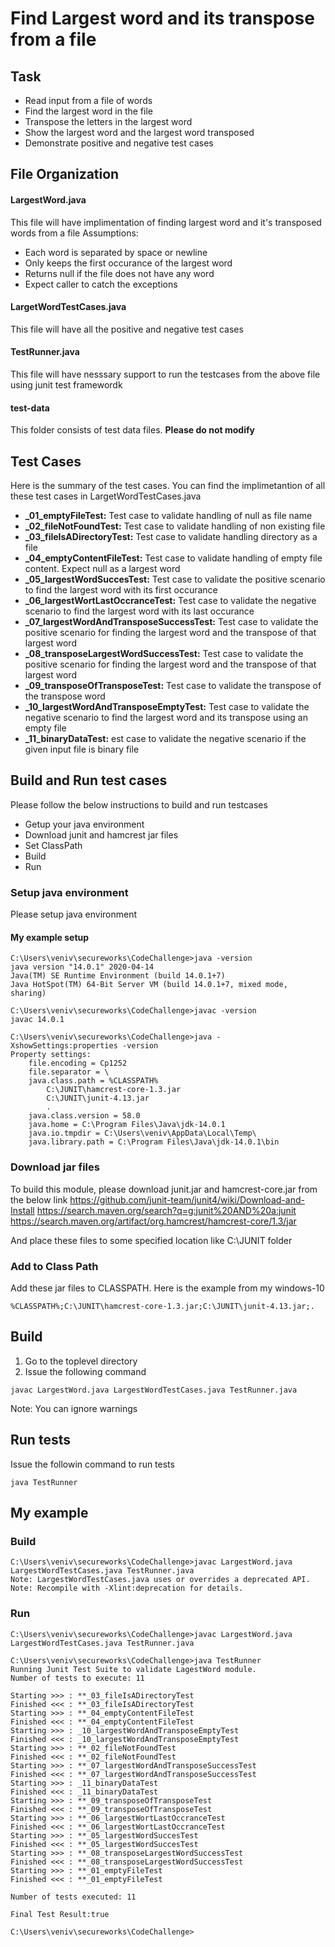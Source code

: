 # Find Largest word and its transpose from a file

## Task
 - Read input from a file of words
 - Find the largest word in the file
 - Transpose the letters in the largest word
 - Show the largest word and the largest word transposed
 - Demonstrate positive and negative test cases

## File Organization

#### LargestWord.java
This file will have implimentation of finding largest word and it's transposed words from a file
Assumptions:
- Each word is separated by space or newline
- Only keeps the first occurance of the largest word
- Returns null if the file does not have any word
- Expect caller to catch the exceptions

#### LargetWordTestCases.java
This file will have all the positive and negative test cases

#### TestRunner.java
This file will have nesssary support to run the testcases from the above file using junit test framewordk

#### test-data
This folder consists of test data files. **Please do not modify**

## Test Cases
Here is the summary of the test cases. You can find the implimetantion of all these test cases in LargetWordTestCases.java

- **_01_emptyFileTest:** Test case to validate handling of null as file name
- **_02_fileNotFoundTest:** Test case to validate handling of non existing file
- **_03_fileIsADirectoryTest:** Test case to validate handling directory as a file
- **_04_emptyContentFileTest:**  Test case to validate handling of empty file content. Expect null as a largest word
- **_05_largestWordSuccesTest:** Test case to validate the positive scenario to find the largest word with its first occurance
- **_06_largestWortLastOccranceTest:** Test case to validate the negative scenario to find the largest word with its last occurance
- **_07_largestWordAndTransposeSuccessTest:** Test case to validate the positive scenario for finding the largest word and the transpose of that largest word
- **_08_transposeLargestWordSuccessTest:** Test case to validate the positive scenario for finding the largest word and the transpose of that largest word
- **_09_transposeOfTransposeTest:** Test case to validate the transpose of the transpose word
- **_10_largestWordAndTransposeEmptyTest:** Test case to validate the negative scenario to find the largest word and its transpose using an empty file
- **_11_binaryDataTest:** est case to validate the negative scenario if the given input file is binary file

## Build and Run test cases
Please follow the below instructions to build and run testcases
- Getup your java environment
- Download junit and hamcrest jar files
- Set ClassPath
- Build
- Run

### Setup java environment
Please setup java environment

#### My example setup
```
C:\Users\veniv\secureworks\CodeChallenge>java -version
java version "14.0.1" 2020-04-14
Java(TM) SE Runtime Environment (build 14.0.1+7)
Java HotSpot(TM) 64-Bit Server VM (build 14.0.1+7, mixed mode, sharing)

C:\Users\veniv\secureworks\CodeChallenge>javac -version
javac 14.0.1

C:\Users\veniv\secureworks\CodeChallenge>java -XshowSettings:properties -version
Property settings:
    file.encoding = Cp1252
    file.separator = \
    java.class.path = %CLASSPATH%
        C:\JUNIT\hamcrest-core-1.3.jar
        C:\JUNIT\junit-4.13.jar
        .
    java.class.version = 58.0
    java.home = C:\Program Files\Java\jdk-14.0.1
    java.io.tmpdir = C:\Users\veniv\AppData\Local\Temp\
    java.library.path = C:\Program Files\Java\jdk-14.0.1\bin
```

### Download jar files
To build this module, please download junit.jar and hamcrest-core.jar from the below link
https://github.com/junit-team/junit4/wiki/Download-and-Install
https://search.maven.org/search?q=g:junit%20AND%20a:junit
https://search.maven.org/artifact/org.hamcrest/hamcrest-core/1.3/jar

And place these files to some specified location like C:\JUNIT folder

### Add to Class Path
Add these jar files to CLASSPATH.
Here is the example from my windows-10
```
%CLASSPATH%;C:\JUNIT\hamcrest-core-1.3.jar;C:\JUNIT\junit-4.13.jar;.
```

## Build
1. Go to the toplevel directory
2. Issue the following command

```
javac LargestWord.java LargestWordTestCases.java TestRunner.java
```
Note: You can ignore warnings

## Run tests
Issue the followin command to run tests
```
java TestRunner
```

## My example
### Build
```
C:\Users\veniv\secureworks\CodeChallenge>javac LargestWord.java LargestWordTestCases.java TestRunner.java
Note: LargestWordTestCases.java uses or overrides a deprecated API.
Note: Recompile with -Xlint:deprecation for details.
```
### Run
```
C:\Users\veniv\secureworks\CodeChallenge>javac LargestWord.java LargestWordTestCases.java TestRunner.java

C:\Users\veniv\secureworks\CodeChallenge>java TestRunner
Running Junit Test Suite to validate LagestWord module.
Number of tests to execute: 11

Starting >>> : **_03_fileIsADirectoryTest
Finished <<< : **_03_fileIsADirectoryTest
Starting >>> : **_04_emptyContentFileTest
Finished <<< : **_04_emptyContentFileTest
Starting >>> : _10_largestWordAndTransposeEmptyTest
Finished <<< : _10_largestWordAndTransposeEmptyTest
Starting >>> : **_02_fileNotFoundTest
Finished <<< : **_02_fileNotFoundTest
Starting >>> : **_07_largestWordAndTransposeSuccessTest
Finished <<< : **_07_largestWordAndTransposeSuccessTest
Starting >>> : _11_binaryDataTest
Finished <<< : _11_binaryDataTest
Starting >>> : **_09_transposeOfTransposeTest
Finished <<< : **_09_transposeOfTransposeTest
Starting >>> : **_06_largestWortLastOccranceTest
Finished <<< : **_06_largestWortLastOccranceTest
Starting >>> : **_05_largestWordSuccesTest
Finished <<< : **_05_largestWordSuccesTest
Starting >>> : **_08_transposeLargestWordSuccessTest
Finished <<< : **_08_transposeLargestWordSuccessTest
Starting >>> : **_01_emptyFileTest
Finished <<< : **_01_emptyFileTest

Number of tests executed: 11

Final Test Result:true

C:\Users\veniv\secureworks\CodeChallenge>
```
